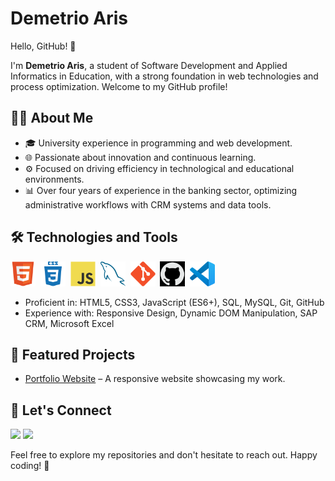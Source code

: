# Demetrio Aris

Hello, GitHub! 👋

I'm **Demetrio Aris**, a student of Software Development and Applied Informatics in Education, with a strong foundation in web technologies and process optimization. Welcome to my GitHub profile!

## 👨‍💻 About Me

- 🎓 University experience in programming and web development.
- 🌐 Passionate about innovation and continuous learning.
- ⚙️ Focused on driving efficiency in technological and educational environments.
- 📊 Over four years of experience in the banking sector, optimizing administrative workflows with CRM systems and data tools.

## 🛠️ Technologies and Tools

<div>
  <img src="https://github.com/devicons/devicon/blob/master/icons/html5/html5-original.svg" title="HTML5" alt="HTML" width="40" height="40"/>&nbsp;
  <img src="https://github.com/devicons/devicon/blob/master/icons/css3/css3-plain-wordmark.svg" title="CSS3" alt="CSS" width="40" height="40"/>&nbsp;
  <img src="https://github.com/devicons/devicon/blob/master/icons/javascript/javascript-original.svg" title="JavaScript" alt="JavaScript" width="40" height="40"/>&nbsp;
  <img src="https://github.com/devicons/devicon/blob/master/icons/mysql/mysql-original.svg" title="MySQL" alt="MySQL" width="40" height="40"/>&nbsp;
  <img src="https://github.com/devicons/devicon/blob/master/icons/git/git-original.svg" title="Git" alt="Git" width="40" height="40"/>&nbsp;
  <img src="https://github.com/devicons/devicon/blob/master/icons/github/github-original.svg" title="GitHub" alt="GitHub" width="40" height="40" style="filter: invert(100%)"/>&nbsp;
  <img src="https://github.com/devicons/devicon/blob/master/icons/vscode/vscode-original.svg" title="VS Code" alt="VS Code" width="40" height="40"/>&nbsp;
</div>

- Proficient in: HTML5, CSS3, JavaScript (ES6+), SQL, MySQL, Git, GitHub
- Experience with: Responsive Design, Dynamic DOM Manipulation, SAP CRM, Microsoft Excel

## 📁 Featured Projects

- [Portfolio Website](https://demetrioaris.github.io/wdd131/project/index.html) – A responsive website showcasing my work.

## 🤝 Let's Connect

[![](https://img.shields.io/badge/LinkedIn-blue?style=for-the-badge&logo=linkedin&logoColor=white)](https://www.linkedin.com/in/darisgo/)
[![](https://img.shields.io/badge/Twitter-blue?style=for-the-badge&logo=twitter&logoColor=white)](https://twitter.com/)

Feel free to explore my repositories and don't hesitate to reach out. Happy coding! 🚀
